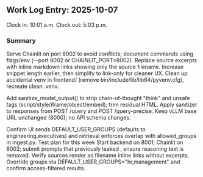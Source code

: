 ## Work Log Entry: 2025-10-07

Clock in: 10:01 a.m.
Clock out: 5:03 p.m.

### Summary


Serve Chainlit on port 8002 to avoid conflicts; document commands using flags/env (--port 8002 or CHAINLIT_PORT=8002).
Replace source excerpts with inline markdown links showing only the source filename.
Increase snippet length earlier, then simplify to link-only for cleaner UX.
Clean up accidental venv in frontend/ (remove bin/include/lib/lib64/pyvenv.cfg), recreate clean .venv.

Add sanitize_model_output() to strip chain-of-thought "think" and unsafe tags (script/style/iframe/object/embed); trim residual HTML.
Apply sanitizer to responses from POST /query and POST /query-precise.
Keep vLLM base URL unchanged (8000); no API schema changes.

Confirm UI sends DEFAULT_USER_GROUPS (defaults to engineering,executives) and retrieval enforces overlap with allowed_groups in ingest.py.
Test plan for this week
Start backend on 8001; Chainlit on 8002; submit prompts that previously leaked , ensure reasoning text is removed.
Verify sources render as filename inline links without excerpts.
Override groups via DEFAULT_USER_GROUPS="hr,management" and confirm access-filtered results.